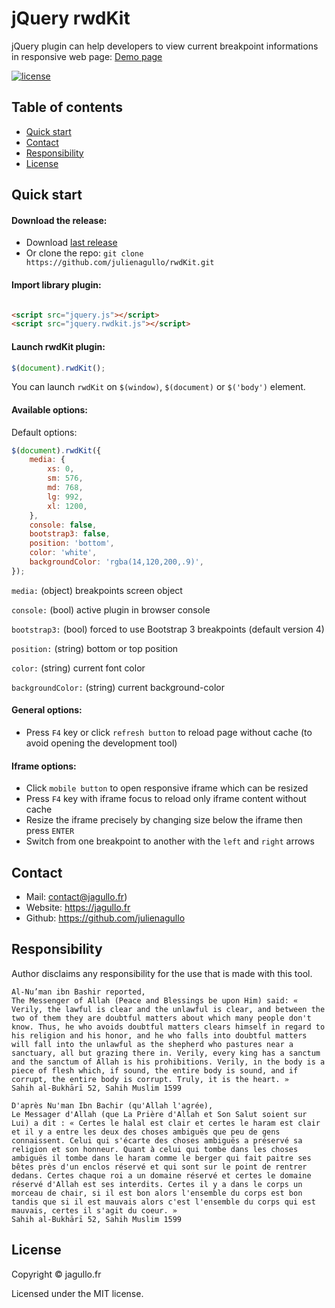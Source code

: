 # jQuery rwdKit

jQuery plugin can help developers to view current breakpoint informations in responsive web page: [Demo page](https://jagullo.fr/rwdkit/)

[![license](https://img.shields.io/github/license/julienagullo/rwdKit.svg)](https://github.com/julienagullo/rwdKit/LICENSE.md)

## Table of contents

- [Quick start](#quick-start)
- [Contact](#contact)
- [Responsibility](#responsibility)
- [License](#license)


## Quick start

#### Download the release:

- Download [last release](https://github.com/julienagullo/rwdKit/releases/)
- Or clone the repo: `git clone https://github.com/julienagullo/rwdKit.git`

#### Import library plugin:

```html

<script src="jquery.js"></script>
<script src="jquery.rwdkit.js"></script>
```

#### Launch rwdKit plugin:

```javascript
$(document).rwdKit();
```

You can launch `rwdKit` on `$(window)`, `$(document)` or `$('body')` element.


#### Available options:

Default options:

```javascript
$(document).rwdKit({
    media: {
        xs: 0,
        sm: 576,
        md: 768,
        lg: 992,
        xl: 1200,
    },
    console: false,
    bootstrap3: false,
    position: 'bottom',
    color: 'white',
    backgroundColor: 'rgba(14,120,200,.9)',
});
```

`media:` (object) breakpoints screen object

`console:` (bool) active plugin in browser console

`bootstrap3:` (bool) forced to use Bootstrap 3 breakpoints (default version 4)

`position:` (string) bottom or top position

`color:` (string) current font color

`backgroundColor:` (string) current background-color


#### General options:

- Press `F4` key or click `refresh button` to reload page without cache (to avoid opening the development tool)

#### Iframe options:

- Click `mobile button` to open responsive iframe which can be resized
- Press `F4` key with iframe focus to reload only iframe content without cache
- Resize the iframe precisely by changing size below the iframe then press `ENTER`
- Switch from one breakpoint to another with the `left` and `right` arrows 

## Contact

- Mail: [contact@jagullo.fr](mailto:contact@jagullo.fr?subject=[GitHub]%20rwdKit))
- Website: <https://jagullo.fr>
- Github: <https://github.com/julienagullo>

## Responsibility

Author disclaims any responsibility for the use that is made with this tool.

```text
Al-Nu’man ibn Bashir reported,
The Messenger of Allah (Peace and Blessings be upon Him) said: « Verily, the lawful is clear and the unlawful is clear, and between the two of them they are doubtful matters about which many people don't know. Thus, he who avoids doubtful matters clears himself in regard to his religion and his honor, and he who falls into doubtful matters will fall into the unlawful as the shepherd who pastures near a sanctuary, all but grazing there in. Verily, every king has a sanctum and the sanctum of Allah is his prohibitions. Verily, in the body is a piece of flesh which, if sound, the entire body is sound, and if corrupt, the entire body is corrupt. Truly, it is the heart. »
Sahih al-Bukhārī 52, Sahih Muslim 1599
```

```text
D'après Nu'man Ibn Bachir (qu'Allah l'agrée),
Le Messager d'Allah (que La Prière d'Allah et Son Salut soient sur Lui) a dit : « Certes le halal est clair et certes le haram est clair et il y a entre les deux des choses ambiguës que peu de gens connaissent. Celui qui s'écarte des choses ambiguës a préservé sa religion et son honneur. Quant à celui qui tombe dans les choses ambiguës il tombe dans le haram comme le berger qui fait paitre ses bêtes près d'un enclos réservé et qui sont sur le point de rentrer dedans. Certes chaque roi a un domaine réservé et certes le domaine réservé d'Allah est ses interdits. Certes il y a dans le corps un morceau de chair, si il est bon alors l'ensemble du corps est bon tandis que si il est mauvais alors c'est l'ensemble du corps qui est mauvais, certes il s'agit du coeur. »
Sahih al-Bukhārī 52, Sahih Muslim 1599
```


## License

Copyright © jagullo.fr

Licensed under the MIT license.
